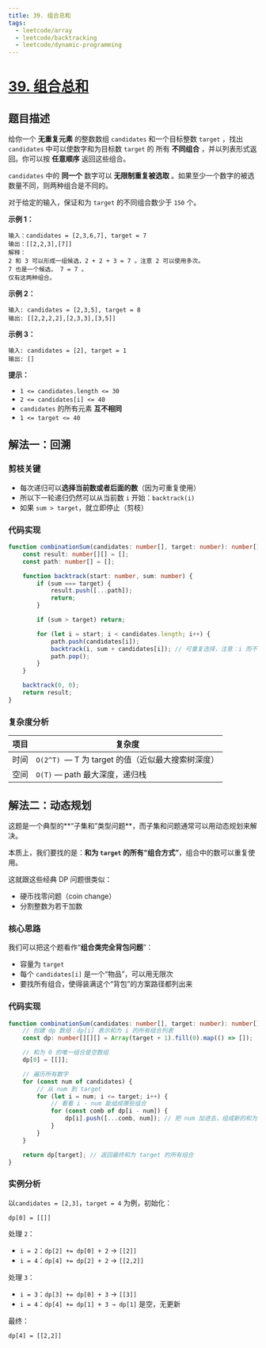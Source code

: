 ```yaml
---
title: 39. 组合总和
tags:
  - leetcode/array
  - leetcode/backtracking
  - leetcode/dynamic-programming
---
```

# [39. 组合总和](https://leetcode.cn/problems/combination-sum)

## 题目描述

给你一个 **无重复元素** 的整数数组 `candidates` 和一个目标整数 `target` ，找出 `candidates` 中可以使数字和为目标数 `target` 的 所有 **不同组合** ，并以列表形式返回。你可以按 **任意顺序** 返回这些组合。

`candidates` 中的 **同一个** 数字可以 **无限制重复被选取** 。如果至少一个数字的被选数量不同，则两种组合是不同的。 

对于给定的输入，保证和为 `target` 的不同组合数少于 `150` 个。

**示例 1：**

```
输入：candidates = [2,3,6,7], target = 7
输出：[[2,2,3],[7]]
解释：
2 和 3 可以形成一组候选，2 + 2 + 3 = 7 。注意 2 可以使用多次。
7 也是一个候选， 7 = 7 。
仅有这两种组合。
```

**示例 2：**

```
输入: candidates = [2,3,5], target = 8
输出: [[2,2,2,2],[2,3,3],[3,5]]
```

**示例 3：**

```
输入: candidates = [2], target = 1
输出: []
```

**提示：**

- `1 <= candidates.length <= 30`
- `2 <= candidates[i] <= 40`
- `candidates` 的所有元素 **互不相同**
- `1 <= target <= 40`



## 解法一：回溯

### 剪枝关键

- 每次递归可以**选择当前数或者后面的数**（因为可重复使用）
- 所以下一轮递归仍然可以从当前数 `i` 开始：`backtrack(i)`
- 如果 `sum > target`，就立即停止（剪枝）

### 代码实现

```typescript
function combinationSum(candidates: number[], target: number): number[][] {
    const result: number[][] = [];
    const path: number[] = [];

    function backtrack(start: number, sum: number) {
        if (sum === target) {
            result.push([...path]);
            return;
        }

        if (sum > target) return;

        for (let i = start; i < candidates.length; i++) {
            path.push(candidates[i]);
            backtrack(i, sum + candidates[i]); // 可重复选择，注意：i 而不是 i+1
            path.pop();
        }
    }

    backtrack(0, 0);
    return result;
}
```

### 复杂度分析

| 项目 | 复杂度                                            |
| ---- | ------------------------------------------------- |
| 时间 | `O(2^T) `— T 为 target 的值（近似最大搜索树深度） |
| 空间 | `O(T)` — path 最大深度，递归栈                    |

## 解法二：动态规划

这题是一个典型的**“子集和”类型问题**，而子集和问题通常可以用动态规划来解决。

本质上，我们要找的是：**和为 `target` 的所有“组合方式”**，组合中的数可以重复使用。

这就跟这些经典 DP 问题很类似：

- 硬币找零问题（coin change）
- 分割整数为若干加数
  

### 核心思路

我们可以把这个题看作“**组合类完全背包问题**”：

- 容量为 `target`
- 每个 `candidates[i]` 是一个“物品”，可以用无限次
- 要找所有组合，使得装满这个“背包”的方案路径都列出来

### 代码实现

```typescript
function combinationSum(candidates: number[], target: number): number[][] {
    // 创建 dp 数组：dp[i] 表示和为 i 的所有组合列表
    const dp: number[][][] = Array(target + 1).fill(0).map(() => []);

    // 和为 0 的唯一组合是空数组
    dp[0] = [[]];

    // 遍历所有数字
    for (const num of candidates) {
        // 从 num 到 target
        for (let i = num; i <= target; i++) {
            // 看看 i - num 能组成哪些组合
            for (const comb of dp[i - num]) {
                dp[i].push([...comb, num]); // 把 num 加进去，组成新的和为 i 的组合
            }
        }
    }

    return dp[target]; // 返回最终和为 target 的所有组合
}
```

### 实例分析

以`candidates = [2,3]`，`target = 4` 为例，初始化：

```
dp[0] = [[]]
```

处理 `2`：

- `i = 2`：`dp[2] += dp[0] + 2` → `[[2]]`
- `i = 4`：`dp[4] += dp[2] + 2` → `[[2,2]]`

处理 `3`：

- `i = 3`：`dp[3] += dp[0] + 3` → `[[3]]`
- `i = 4`：`dp[4] += dp[1] + 3 → dp[1]` 是空，无更新

最终：

```
dp[4] = [[2,2]]
```
